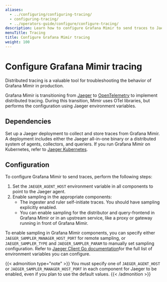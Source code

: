 ```yaml
---
aliases:
  - ../configuring/configuring-tracing/
  - configuring-tracing/
  - ../operators-guide/configure/configure-tracing/
description: Learn how to configure Grafana Mimir to send traces to Jaeger.
menuTitle: Tracing
title: Configure Grafana Mimir tracing
weight: 100
---
```


# Configure Grafana Mimir tracing

Distributed tracing is a valuable tool for troubleshooting the behavior of Grafana Mimir in production.

Grafana Mimir is transitioning from [Jaeger](https://www.jaegertracing.io/) to [OpenTelemetry](https://opentelemetry.io/docs/languages/go/getting-started/) to implement distributed tracing.
During this transition, Mimir uses OTel libraries, but performs the configuration using Jaeger environment variables.

## Dependencies

Set up a Jaeger deployment to collect and store traces from Grafana Mimir.
A deployment includes either the Jaeger all-in-one binary or a distributed system of agents, collectors, and queriers.
If you run Grafana Mimir on Kubernetes, refer to [Jaeger Kubernetes](https://github.com/jaegertracing/jaeger-kubernetes).

## Configuration

To configure Grafana Mimir to send traces, perform the following steps:

1. Set the `JAEGER_AGENT_HOST` environment variable in all components to point to the Jaeger agent.
1. Enable sampling in the appropriate components:
   - The ingester and ruler self-initiate traces. You should have sampling explicitly enabled.
   - You can enable sampling for the distributor and query-frontend in Grafana Mimir or in an upstream service, like a proxy or gateway running in front of Grafana Mimir.

To enable sampling in Grafana Mimir components, you can specify either `JAEGER_SAMPLER_MANAGER_HOST_PORT` for remote sampling, or `JAEGER_SAMPLER_TYPE` and `JAEGER_SAMPLER_PARAM` to manually set sampling configuration.
Refer to [Jaeger Client Go documentation](https://github.com/jaegertracing/jaeger-client-go#environment-variables)for the full list of environment variables you can configure.

{{< admonition type="note" >}}
You must specify one of `JAEGER_AGENT_HOST` or `JAEGER_SAMPLER_MANAGER_HOST_PORT` in each component for Jaeger to be enabled, even if you plan to use the default values.
{{< /admonition >}}
